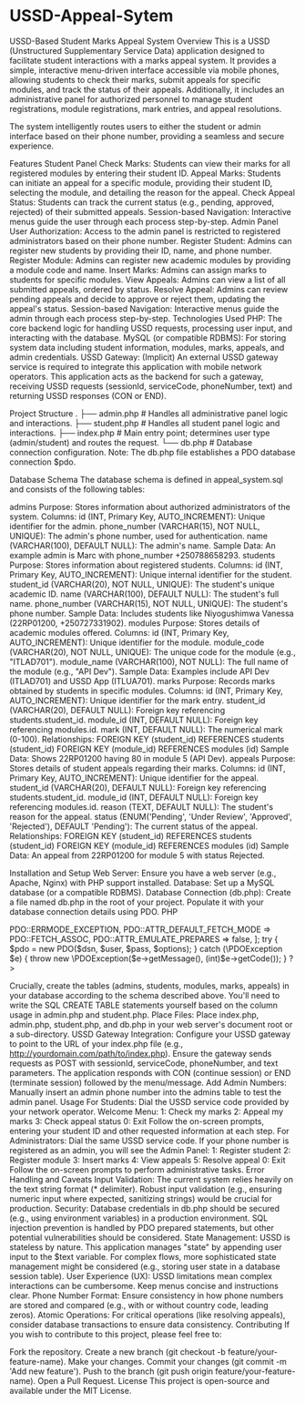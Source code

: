 # USSD-Appeal-Sytem
USSD-Based Student Marks Appeal System
Overview
This is a USSD (Unstructured Supplementary Service Data) application designed to facilitate student interactions with a marks appeal system. It provides a simple, interactive menu-driven interface accessible via mobile phones, allowing students to check their marks, submit appeals for specific modules, and track the status of their appeals. Additionally, it includes an administrative panel for authorized personnel to manage student registrations, module registrations, mark entries, and appeal resolutions.

The system intelligently routes users to either the student or admin interface based on their phone number, providing a seamless and secure experience.

Features
Student Panel
Check Marks: Students can view their marks for all registered modules by entering their student ID.
Appeal Marks: Students can initiate an appeal for a specific module, providing their student ID, selecting the module, and detailing the reason for the appeal.
Check Appeal Status: Students can track the current status (e.g., pending, approved, rejected) of their submitted appeals.
Session-based Navigation: Interactive menus guide the user through each process step-by-step.
Admin Panel
User Authorization: Access to the admin panel is restricted to registered administrators based on their phone number.
Register Student: Admins can register new students by providing their ID, name, and phone number.
Register Module: Admins can register new academic modules by providing a module code and name.
Insert Marks: Admins can assign marks to students for specific modules.
View Appeals: Admins can view a list of all submitted appeals, ordered by status.
Resolve Appeal: Admins can review pending appeals and decide to approve or reject them, updating the appeal's status.
Session-based Navigation: Interactive menus guide the admin through each process step-by-step.
Technologies Used
PHP: The core backend logic for handling USSD requests, processing user input, and interacting with the database.
MySQL (or compatible RDBMS): For storing system data including student information, modules, marks, appeals, and admin credentials.
USSD Gateway: (Implicit) An external USSD gateway service is required to integrate this application with mobile network operators. This application acts as the backend for such a gateway, receiving USSD requests (sessionId, serviceCode, phoneNumber, text) and returning USSD responses (CON or END).

Project Structure
.
├── admin.php      # Handles all administrative panel logic and interactions.
├── student.php    # Handles all student panel logic and interactions.
├── index.php      # Main entry point; determines user type (admin/student) and routes the request.
└── db.php         # Database connection configuration.
Note: The db.php file establishes a PDO database connection $pdo.

Database Schema
The database schema is defined in appeal_system.sql and consists of the following tables:

admins
Purpose: Stores information about authorized administrators of the system.
Columns:
id (INT, Primary Key, AUTO_INCREMENT): Unique identifier for the admin.
phone_number (VARCHAR(15), NOT NULL, UNIQUE): The admin's phone number, used for authentication.
name (VARCHAR(100), DEFAULT NULL): The admin's name.
Sample Data: An example admin is Marc with phone_number +250788658293.
students
Purpose: Stores information about registered students.
Columns:
id (INT, Primary Key, AUTO_INCREMENT): Unique internal identifier for the student.
student_id (VARCHAR(20), NOT NULL, UNIQUE): The student's unique academic ID.
name (VARCHAR(100), DEFAULT NULL): The student's full name.
phone_number (VARCHAR(15), NOT NULL, UNIQUE): The student's phone number.
Sample Data: Includes students like Niyogushimwa Vanessa (22RP01200, +250727331902).
modules
Purpose: Stores details of academic modules offered.
Columns:
id (INT, Primary Key, AUTO_INCREMENT): Unique identifier for the module.
module_code (VARCHAR(20), NOT NULL, UNIQUE): The unique code for the module (e.g., "ITLAD701").
module_name (VARCHAR(100), NOT NULL): The full name of the module (e.g., "API Dev").
Sample Data: Examples include API Dev (ITLAD701) and USSD App (ITLUA701).
marks
Purpose: Records marks obtained by students in specific modules.
Columns:
id (INT, Primary Key, AUTO_INCREMENT): Unique identifier for the mark entry.
student_id (VARCHAR(20), DEFAULT NULL): Foreign key referencing students.student_id.
module_id (INT, DEFAULT NULL): Foreign key referencing modules.id.
mark (INT, DEFAULT NULL): The numerical mark (0-100).
Relationships:
FOREIGN KEY (student_id) REFERENCES students (student_id)
FOREIGN KEY (module_id) REFERENCES modules (id)
Sample Data: Shows 22RP01200 having 80 in module 5 (API Dev).
appeals
Purpose: Stores details of student appeals regarding their marks.
Columns:
id (INT, Primary Key, AUTO_INCREMENT): Unique identifier for the appeal.
student_id (VARCHAR(20), DEFAULT NULL): Foreign key referencing students.student_id.
module_id (INT, DEFAULT NULL): Foreign key referencing modules.id.
reason (TEXT, DEFAULT NULL): The student's reason for the appeal.
status (ENUM('Pending', 'Under Review', 'Approved', 'Rejected'), DEFAULT 'Pending'): The current status of the appeal.
Relationships:
FOREIGN KEY (student_id) REFERENCES students (student_id)
FOREIGN KEY (module_id) REFERENCES modules (id)
Sample Data: An appeal from 22RP01200 for module 5 with status Rejected.

Installation and Setup
Web Server: Ensure you have a web server (e.g., Apache, Nginx) with PHP support installed.
Database: Set up a MySQL database (or a compatible RDBMS).
Database Connection (db.php):
Create a file named db.php in the root of your project.
Populate it with your database connection details using PDO. <!-- end list -->
PHP

<?php
$host = 'localhost'; // Your database host
$db   = 'appeal_system'; // Your database name
$user = 'your_db_user'; // Your database username
$pass = 'your_db_password'; // Your database password
$charset = 'utf8mb4';

$dsn = "mysql:host=$host;dbname=$db;charset=$charset";
$options = [
    PDO::ATTR_ERRMODE            => PDO::ERRMODE_EXCEPTION,
    PDO::ATTR_DEFAULT_FETCH_MODE => PDO::FETCH_ASSOC,
    PDO::ATTR_EMULATE_PREPARES   => false,
];

try {
    $pdo = new PDO($dsn, $user, $pass, $options);
} catch (\PDOException $e) {
    throw new \PDOException($e->getMessage(), (int)$e->getCode());
}
?>
Crucially, create the tables (admins, students, modules, marks, appeals) in your database according to the schema described above. You'll need to write the SQL CREATE TABLE statements yourself based on the column usage in admin.php and student.php.
Place Files: Place index.php, admin.php, student.php, and db.php in your web server's document root or a sub-directory.
USSD Gateway Integration:
Configure your USSD gateway to point to the URL of your index.php file (e.g., http://yourdomain.com/path/to/index.php).
Ensure the gateway sends requests as POST with sessionId, serviceCode, phoneNumber, and text parameters.
The application responds with CON (continue session) or END (terminate session) followed by the menu/message.
Add Admin Numbers: Manually insert an admin phone number into the admins table to test the admin panel.
Usage
For Students:
Dial the USSD service code provided by your network operator.
Welcome Menu:
1: Check my marks
2: Appeal my marks
3: Check appeal status
0: Exit
Follow the on-screen prompts, entering your student ID and other requested information at each step.
For Administrators:
Dial the same USSD service code.
If your phone number is registered as an admin, you will see the Admin Panel:
1: Register student
2: Register module
3: Insert marks
4: View appeals
5: Resolve appeal
0: Exit
Follow the on-screen prompts to perform administrative tasks.
Error Handling and Caveats
Input Validation: The current system relies heavily on the text string format (* delimiter). Robust input validation (e.g., ensuring numeric input where expected, sanitizing strings) would be crucial for production.
Security: Database credentials in db.php should be secured (e.g., using environment variables) in a production environment. SQL injection prevention is handled by PDO prepared statements, but other potential vulnerabilities should be considered.
State Management: USSD is stateless by nature. This application manages "state" by appending user input to the $text variable. For complex flows, more sophisticated state management might be considered (e.g., storing user state in a database session table).
User Experience (UX): USSD limitations mean complex interactions can be cumbersome. Keep menus concise and instructions clear.
Phone Number Format: Ensure consistency in how phone numbers are stored and compared (e.g., with or without country code, leading zeros).
Atomic Operations: For critical operations (like resolving appeals), consider database transactions to ensure data consistency.
Contributing
If you wish to contribute to this project, please feel free to:

Fork the repository.
Create a new branch (git checkout -b feature/your-feature-name).
Make your changes.
Commit your changes (git commit -m 'Add new feature').
Push to the branch (git push origin feature/your-feature-name).
Open a Pull Request.
License
This project is open-source and available under the MIT License.
